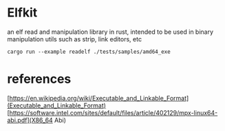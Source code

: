 Elfkit
=========

an elf read and manipulation library in rust, intended to be used in binary manipulation utils such as strip, link editors, etc

```
cargo run --example readelf ./tests/samples/amd64_exe
```

references
==========
[https://en.wikipedia.org/wiki/Executable_and_Linkable_Format](Executable_and_Linkable_Format)
[https://software.intel.com/sites/default/files/article/402129/mpx-linux64-abi.pdf](X86_64 Abi)
